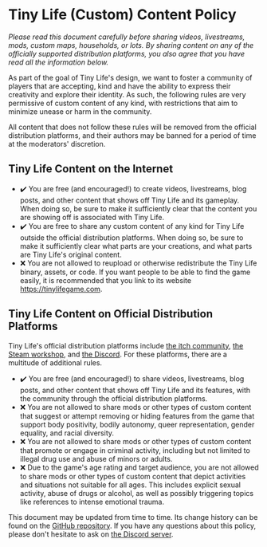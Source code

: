 # Tiny Life (Custom) Content Policy

*Please read this document carefully before sharing videos, livestreams, mods, custom maps, households, or lots. By sharing content on any of the officially supported distribution platforms, you also agree that you have read all the information below.*

As part of the goal of Tiny Life's design, we want to foster a community of players that are accepting, kind and have the ability to express their creativity and explore their identity. As such, the following rules are very permissive of custom content of any kind, with restrictions that aim to minimize unease or harm in the community.

All content that does not follow these rules will be removed from the official distribution platforms, and their authors may be banned for a period of time at the moderators' discretion.

## Tiny Life Content on the Internet
- ✔️ You are free (and encouraged!) to create videos, livestreams, blog posts, and other content that shows off Tiny Life and its gameplay. When doing so, be sure to make it sufficiently clear that the content you are showing off is associated with Tiny Life.
- ✔️ You are free to share any custom content of any kind for Tiny Life outside the official distribution platforms. When doing so, be sure to make it sufficiently clear what parts are your creations, and what parts are Tiny Life's original content.
- ❌ You are not allowed to reupload or otherwise redistribute the Tiny Life binary, assets, or code. If you want people to be able to find the game easily, it is recommended that you link to its website https://tinylifegame.com.

## Tiny Life Content on Official Distribution Platforms
Tiny Life's official distribution platforms include [the itch community](https://ellpeck.itch.io/tiny-life/community), [the Steam workshop](https://store.steampowered.com/app/1651490/Tiny_Life/), and [the Discord](https://ellpeck.de/discord). For these platforms, there are a multitude of additional rules.
- ✔️ You are free (and encouraged!) to share videos, livestreams, blog posts, and other content that shows off Tiny Life and its features, with the community through the official distribution platforms.
- ❌ You are not allowed to share mods or other types of custom content that suggest or attempt removing or hiding features from the game that support body positivity, bodily autonomy, queer representation, gender equality, and racial diversity.
- ❌ You are not allowed to share mods or other types of custom content that promote or engage in criminal activity, including but not limited to illegal drug use and abuse of minors or adults.
- ❌ Due to the game's age rating and target audience, you are not allowed to share mods or other types of custom content that depict activities and situations not suitable for all ages. This includes explicit sexual activity, abuse of drugs or alcohol, as well as possibly triggering topics like references to intense emotional trauma.

This document may be updated from time to time. Its change history can be found on the [GitHub repository](https://github.com/Ellpeck/TinyLifeWeb/commits/main/docs/articles/content_policy.md). If you have any questions about this policy, please don't hesitate to ask on [the Discord server](https://ellpeck.de/discord).
